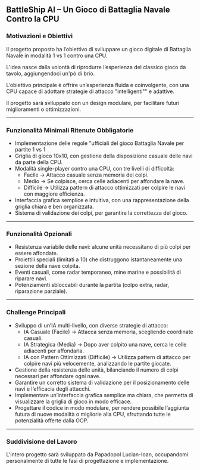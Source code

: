 ## **BattleShip AI – Un Gioco di Battaglia Navale Contro la CPU**

### **Motivazioni e Obiettivi**

Il progetto proposto ha l’obiettivo di sviluppare un gioco digitale di Battaglia Navale in modalità 1 vs 1 contro una CPU. 

L’idea nasce dalla volontà di riprodurre l’esperienza del classico gioco da tavolo, aggiungendoci un'pò di brio.

L’obiettivo principale è offrire un’esperienza fluida e coinvolgente, con una CPU capace di adottare strategie di attacco "intelligenti"" e adattive. 

Il progetto sarà sviluppato con un design modulare, per facilitare futuri miglioramenti o ottimizzazioni.

---

### **Funzionalità Minimali Ritenute Obbligatorie**

- Implementazione delle regole "ufficiali del gioco Battaglia Navale per partite 1 vs 1
- Griglia di gioco 10x10, con gestione della disposizione casuale delle navi da parte della CPU.
- Modalità single-player contro una CPU, con tre livelli di difficoltà:
  - Facile → Attacco casuale senza memoria dei colpi.
  - Medio → Se colpisce, cerca celle adiacenti per affondare la nave.
  - Difficile → Utilizza pattern di attacco ottimizzati per colpire le navi con maggiore efficienza.
- Interfaccia grafica semplice e intuitiva, con una rappresentazione della griglia chiara e ben organizzata.
- Sistema di validazione dei colpi, per garantire la correttezza del gioco.

---

### **Funzionalità Opzionali**

- Resistenza variabile delle navi: alcune unità necessitano di più colpi per essere affondate.
- Proiettili speciali (limitati a 10) che distruggono istantaneamente una sezione della nave colpita.
- Eventi casuali, come radar temporaneo, mine marine e possibilità di riparare navi.
- Potenziamenti sbloccabili durante la partita (colpo extra, radar, riparazione parziale).

---

### **Challenge Principali**

- Sviluppo di un’IA multi-livello, con diverse strategie di attacco:
  - IA Casuale (Facile) → Attacca senza memoria, scegliendo coordinate casuali.
  - IA Strategica (Media) → Dopo aver colpito una nave, cerca le celle adiacenti per affondarla.
  - IA con Pattern Ottimizzati (Difficile) → Utilizza pattern di attacco per colpire navi più velocemente, analizzando le partite giocate.
- Gestione della resistenza delle unità, bilanciando il numero di colpi necessari per affondare ogni nave.
- Garantire un corretto sistema di validazione per il posizionamento delle navi e l’efficacia degli attacchi.
- Implementare un’interfaccia grafica semplice ma chiara, che permetta di visualizzare la griglia di gioco in modo efficace.
- Progettare il codice in modo modulare, per rendere possibile l’aggiunta futura di nuove modalità o migliorie alla CPU, sfruttando tutte le potenzialità offerte dalla OOP.

---

### **Suddivisione del Lavoro**

L’intero progetto sarà sviluppato da Papadopol Lucian-Ioan, occupandomi personalmente di tutte le fasi di progettazione e implementazione.
